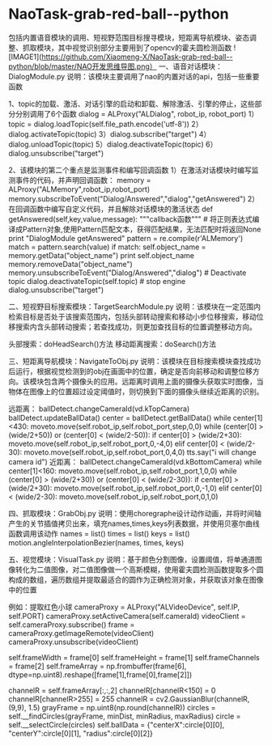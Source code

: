# NaoTask-grab-red-ball--python
包括内置语音模块的调用、短视野范围目标搜寻模块，短距离导航模块、姿态调整、抓取模块，其中视觉识别部分主要用到了opencv的霍夫圆检测函数
![IMAGE1](https://github.com/Xiaomeng-X/NaoTask-grab-red-ball--python/blob/master/NAO开发思维导图.png）
一、语音对话模块：DialogModule.py 说明：该模块主要调用了nao的内置对话的api，包括一些重要函数

1、topic的加载、激活、对话引擎的启动和卸载、解除激活、引擎的停止，这些部分分别调用了6个函数 dialog = ALProxy("ALDialog", robot_ip, robot_port) 1）topic = dialog.loadTopic(self.file_path.encode('utf-8')) 2）dialog.activateTopic(topic) 3）dialog.subscribe("target") 4）dialog.unloadTopic(topic) 5）dialog.deactivateTopic(topic) 6）dialog.unsubscribe("target")

2、该模块的第二个重点是监测事件和编写回调函数 1）在激活对话模块时编写监测事件的代码，并声明回调函数： memory = ALProxy("ALMemory",robot_ip,robot_port) memory.subscribeToEvent("Dialog/Answered","dialog","getAnswered") 2）在回调函数中编写自定义代码，并且解除对话模块的激活状态 def getAnswered(self,key,value,message): """callback函数""" # 将正则表达式编译成Pattern对象,使用Pattern匹配文本，获得匹配结果，无法匹配时将返回None print "DialogModule getAnswered" pattern = re.compile(r'ALMemory') match = pattern.search(value) if match: self.object_name = memory.getData("object_name") print self.object_name memory.removeData("object_name") memory.unsubscribeToEvent("Dialog/Answered","dialog") # Deactivate topic dialog.deactivateTopic(self.topic) # stop engine dialog.unsubscribe("target")

二、短视野目标搜索模块：TargetSearchModule.py 说明：该模块在一定范围内检索目标是否处于该搜索范围内，包括头部转动搜索和移动小步位移搜索，移动位移搜索内含头部转动搜索；若查找成功，则更加查找目标的位置调整移动方向。

头部搜索：doHeadSearch()方法 移动距离搜索：doSearch()方法

三、短距离导航模块：NavigateToObj.py 说明：该模块在目标搜索模块查找成功后运行，根据视觉检测到的obj在画面中的位置，确定是否向前移动和调整位移方向。该模块包含两个摄像头的应用。远距离时调用上面的摄像头获取实时图像，当物体在图像上的位置超过设定阈值时，则切换到下面的摄像头继续近距离的识别。

远距离： ballDetect.changeCameraId(vd.kTopCamera) ballDetect.updateBallData() center = ballDetect.getBallData() while center[1]<430: moveto.move(self.robot_ip,self.robot_port,step,0,0) while (center[0] > (wide/2+50)) or (center[0] < (wide/2-50)): if center[0] > (wide/2+30): moveto.move(self.robot_ip,self.robot_port,0,-4,0) elif center[0] < (wide/2-30): moveto.move(self.robot_ip,self.robot_port,0,4,0) tts.say("i will change camera id") 近距离： ballDetect.changeCameraId(vd.kBottomCamera) while center[1]<160: moveto.move(self.robot_ip,self.robot_port,1,0,0) while (center[0] > (wide/2+30)) or (center[0] < (wide/2-30)): if center[0] > (wide/2+30): moveto.move(self.robot_ip,self.robot_port,0,-1,0) elif center[0] < (wide/2-30): moveto.move(self.robot_ip,self.robot_port,0,1,0)

四、抓取模块：GrabObj.py 说明：使用choregraphe设计动作动画，并将时间轴产生的关节插值拷贝出来，填充names,times,keys列表数据，并使用贝塞尔曲线函数调用该动作 names = list() times = list() keys = list() motion.angleInterpolationBezier(names, times, keys)

五、视觉模块：VisualTask.py 说明：基于颜色分割图像，设置阈值，将单通道图像转化为二值图像，对二值图像做一个高斯模糊，使用霍夫圆检测函数提取多个圆构成的数组，遍历数组并提取最适合的圆作为正确检测对象，并获取该对象在图像中的位置

例如：提取红色小球 cameraProxy = ALProxy("ALVideoDevice", self.IP, self.PORT) cameraProxy.setActiveCamera(self.cameraId) videoClient = self.cameraProxy.subscribe() frame = cameraProxy.getImageRemote(videoClient) cameraProxy.unsubscribe(videoClient)

self.frameWidth = frame[0] self.frameHeight = frame[1] self.frameChannels = frame[2] self.frameArray = np.frombuffer(frame[6], dtype=np.uint8).reshape([frame[1],frame[0],frame[2]])

channelR = self.frameArray[:,:,2] channelR[channelR<150] = 0 channelR[channelR>255] = 255 channelR = cv2.GaussianBlur(channelR, (9,9), 1.5) grayFrame = np.uint8(np.round(channelR)) circles = self.__findCircles(grayFrame, minDist, minRadius, maxRadius) circle = self.__selectCircle(circles) self.ballData = {"centerX":circle[0][0], "centerY":circle[0][1], "radius":circle[0][2]}
